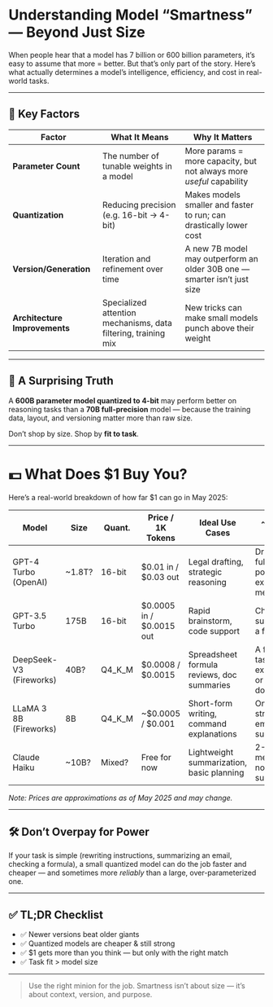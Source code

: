 # Understanding Model “Smartness” — Beyond Just Size

When people hear that a model has 7 billion or 600 billion parameters, it’s easy to assume that more = better. But that’s only part of the story. Here’s what actually determines a model’s intelligence, efficiency, and cost in real-world tasks.

---

## 📏 Key Factors

| Factor           | What It Means | Why It Matters |
|------------------|---------------|----------------|
| **Parameter Count** | The number of tunable weights in a model | More params = more capacity, but not always more *useful* capability |
| **Quantization**    | Reducing precision (e.g. 16-bit → 4-bit) | Makes models smaller and faster to run; can drastically lower cost |
| **Version/Generation** | Iteration and refinement over time | A new 7B model may outperform an older 30B one — smarter isn’t just size |
| **Architecture Improvements** | Specialized attention mechanisms, data filtering, training mix | New tricks can make small models punch above their weight |

---

## 🤯 A Surprising Truth

A **600B parameter model quantized to 4-bit** may perform better on reasoning tasks than a **70B full-precision** model — because the training data, layout, and versioning matter more than raw size.

Don’t shop by size. Shop by **fit to task**.

---

# 💵 What Does $1 Buy You?

Here’s a real-world breakdown of how far $1 can go in May 2025:

| Model                  | Size  | Quant. | Price / 1K Tokens | Ideal Use Cases                          | ~$1 Gets You                        |
|------------------------|-------|--------|-------------------|------------------------------------------|-------------------------------------|
| GPT-4 Turbo (OpenAI)   | ~1.8T?| 16-bit | $0.01 in / $0.03 out | Legal drafting, strategic reasoning       | Drafting a full HR policy or executive memo |
| GPT-3.5 Turbo          | 175B  | 16-bit | $0.0005 in / $0.0015 out | Rapid brainstorm, code support           | Chat-style support for a full day  |
| DeepSeek-V3 (Fireworks)| 40B?  | Q4_K_M | $0.0008 / $0.0015 | Spreadsheet formula reviews, doc summaries | A few solid task explanations or one large doc analysis |
| LLaMA 3 8B (Fireworks) | 8B    | Q4_K_M | ~$0.0005 / $0.001 | Short-form writing, command explanations | One well-structured email + summary |
| Claude Haiku          | ~10B? | Mixed? | Free for now      | Lightweight summarization, basic planning | 2-3 meeting note summaries         |

_Note: Prices are approximations as of May 2025 and may change._

---

## 🛠️ Don’t Overpay for Power

If your task is simple (rewriting instructions, summarizing an email, checking a formula), a small quantized model can do the job faster and cheaper — and sometimes more *reliably* than a large, over-parameterized one.

---

## ✅ TL;DR Checklist

- ✅ Newer versions beat older giants
- ✅ Quantized models are cheaper & still strong
- ✅ $1 gets more than you think — but only with the right match
- ✅ Task fit > model size

---

> Use the right minion for the job. Smartness isn’t about size — it’s about context, version, and purpose.
